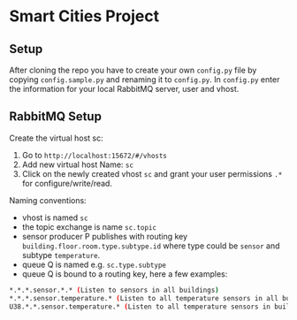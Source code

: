 # Smart Cities Project

## Setup
After cloning the repo you have to create your own ``config.py`` file by copying ``config.sample.py`` and renaming it to ``config.py``.
In ``config.py`` enter the information for your local RabbitMQ server, user and vhost.


## RabbitMQ Setup
Create the virtual host sc:
1. Go to ``http://localhost:15672/#/vhosts``
2. Add new virtual host Name: ``sc``
3. Click on the newly created vhost ``sc`` and grant your user permissions ``.*`` for configure/write/read.

Naming conventions:
- vhost is named ``sc``
- the topic exchange is name ``sc.topic``
- sensor producer P publishes with routing key ``building.floor.room.type.subtype.id`` where type could be ``sensor`` and subtype ``temperature``.
- queue Q is named e.g. ``sc.type.subtype`` 
- queue Q is bound to a routing key, here a few examples: 
```bash
*.*.*.sensor.*.* (Listen to sensors in all buildings)
*.*.*.sensor.temperature.* (Listen to all temperature sensors in all buildings)
U38.*.*.sensor.temperature.* (Listen to all temperature sensors in building U38)
```